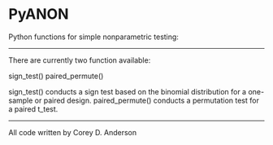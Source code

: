 # PyANON

Python functions for simple nonparametric testing:

----

There are currently two function available:

sign_test()
paired_permute()

sign_test() conducts a sign test based on the binomial distribution for a one-sample or paired design.
paired_permute() conducts a permutation test for a paired t_test.

----

All code written by Corey D. Anderson

